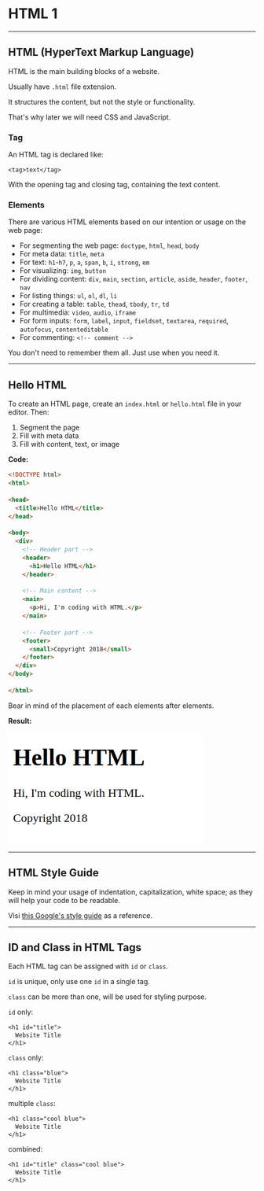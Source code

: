 # HTML 1

---

## HTML (HyperText Markup Language)

HTML is the main building blocks of a website.

Usually have `.html` file extension.

It structures the content, but not the style or functionality.

That's why later we will need CSS and JavaScript.

### Tag

An HTML tag is declared like:

```
<tag>text</tag>
```

With the opening tag and closing tag, containing the text content.

### Elements

There are various HTML elements based on our intention or usage on the web page:

* For segmenting the web page: `doctype`, `html`, `head`, `body`
* For meta data: `title`, `meta`
* For text: `h1`-`h7`, `p`, `a`, `span`, `b`, `i`, `strong`, `em`
* For visualizing: `img`, `button`
* For dividing content: `div`, `main`, `section`, `article`, `aside`, `header`, `footer`, `nav`
* For listing things: `ul`, `ol`, `dl`, `li`
* For creating a table: `table`, `thead`, `tbody`, `tr`, `td`
* For multimedia: `video`, `audio`, `iframe`
* For form inputs: `form`, `label`, `input`, `fieldset`, `textarea`, `required`, `autofocus`, `contenteditable`
* For commenting: `<!-- comment -->`

You don't need to remember them all. Just use when you need it.

---

## Hello HTML

To create an HTML page, create an `index.html` or `hello.html` file in your editor. Then:

1.  Segment the page
2.  Fill with meta data
3.  Fill with content, text, or image

**Code:**

```html
<!DOCTYPE html>
<html>

<head>
  <title>Hello HTML</title>
</head>

<body>
  <div>
    <!-- Header part -->
    <header>
      <h1>Hello HTML</h1>
    </header>

    <!-- Main content -->
    <main>
      <p>Hi, I'm coding with HTML.</p>
    </main>

    <!-- Footer part -->
    <footer>
      <small>Copyright 2018</small>
    </footer>
  </div>
</body>

</html>
```

Bear in mind of the placement of each elements after elements.

**Result:**

![](./assets/hellohtml.png)

---

## HTML Style Guide

Keep in mind your usage of indentation, capitalization, white space; as they will help your code to be readable.

Visi [this Google's style guide](https://google.github.io/styleguide/htmlcssguide.html) as a reference.

---

## ID and Class in HTML Tags

Each HTML tag can be assigned with `id` or `class`.

`id` is unique, only use one `id` in a single tag.

`class` can be more than one, will be used for styling purpose.

`id` only:

```
<h1 id="title">
  Website Title
</h1>
```

`class` only:

```
<h1 class="blue">
  Website Title
</h1>
```

multiple `class`:

```
<h1 class="cool blue">
  Website Title
</h1>
```

combined:

```
<h1 id="title" class="cool blue">
  Website Title
</h1>
```
